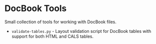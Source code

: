 # DocBook Tools

Small collection of tools for working with DocBook files.

- `validate-tables.py` - Layout validation script for DocBook tables with support for both HTML and CALS tables.
